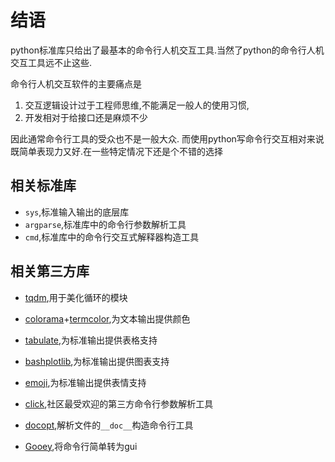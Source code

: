 # 结语

python标准库只给出了最基本的命令行人机交互工具.当然了python的命令行人机交互工具远不止这些.

命令行人机交互软件的主要痛点是

1. 交互逻辑设计过于工程师思维,不能满足一般人的使用习惯,
2. 开发相对于给接口还是麻烦不少

因此通常命令行工具的受众也不是一般大众.
而使用python写命令行交互相对来说既简单表现力又好.在一些特定情况下还是个不错的选择


## 相关标准库

+ `sys`,标准输入输出的底层库
+ `argparse`,标准库中的命令行参数解析工具
+ `cmd`,标准库中的命令行交互式解释器构造工具

## 相关第三方库

+ [tqdm](https://github.com/tqdm/tqdm),用于美化循环的模块

+ [colorama](https://github.com/tartley/colorama)+[termcolor](https://github.com/termcolor/termcolor),为文本输出提供颜色

+ [tabulate](https://github.com/astanin/python-tabulate),为标准输出提供表格支持

+ [bashplotlib](https://github.com/glamp/bashplotlib),为标准输出提供图表支持

+ [emoji](https://github.com/carpedm20/emoji),为标准输出提供表情支持

+ [click](https://click.palletsprojects.com/en/8.1.x/),社区最受欢迎的第三方命令行参数解析工具

+ [docopt](https://github.com/docopt/docopt),解析文件的`__doc__`构造命令行工具

+ [Gooey](https://github.com/chriskiehl/Gooey),将命令行简单转为gui